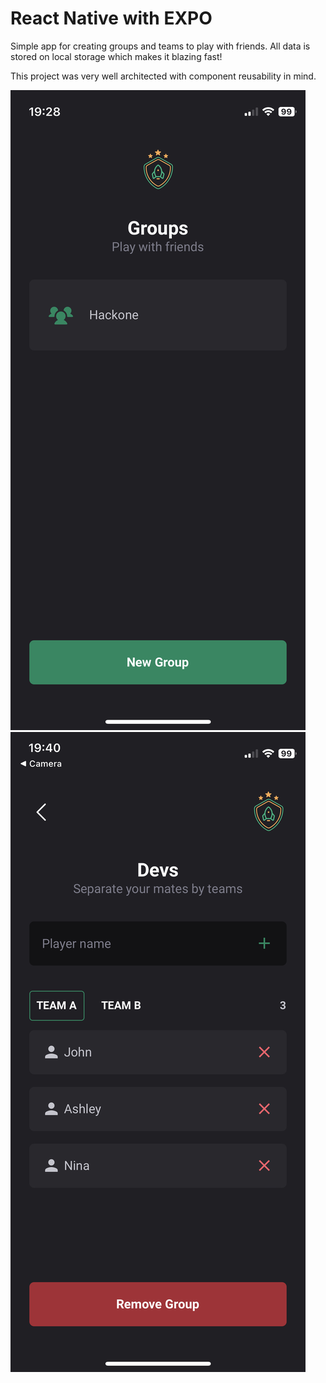 # React Native with EXPO
Simple app for creating groups and teams to play with friends.
All data is stored on local storage which makes it blazing fast!

This project was very well architected with component reusability in mind.

![screenshot](screenshot1.jpeg)
![screenshot](screenshot2.jpeg)